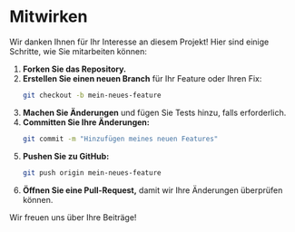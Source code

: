 # Mitwirken

Wir danken Ihnen für Ihr Interesse an diesem Projekt! Hier sind einige Schritte, wie Sie mitarbeiten können:

1. **Forken Sie das Repository.**
2. **Erstellen Sie einen neuen Branch** für Ihr Feature oder Ihren Fix:
   ```bash
   git checkout -b mein-neues-feature
   ```
3. **Machen Sie Änderungen** und fügen Sie Tests hinzu, falls erforderlich.
4. **Committen Sie Ihre Änderungen:**
   ```bash
   git commit -m "Hinzufügen meines neuen Features"
   ```
5. **Pushen Sie zu GitHub:**
   ```bash
   git push origin mein-neues-feature
   ```
6. **Öffnen Sie eine Pull-Request,** damit wir Ihre Änderungen überprüfen können.

Wir freuen uns über Ihre Beiträge!